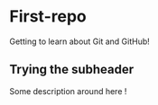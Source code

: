# First-repo

Getting to learn about Git and GitHub!

## Trying the subheader 

Some description around here !

